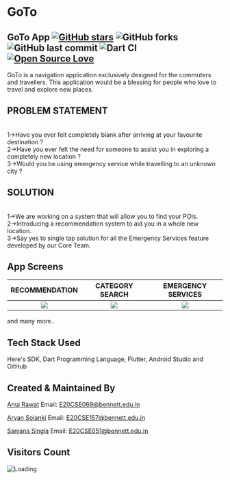 # GoTo


## GoTo App [![GitHub stars](https://img.shields.io/github/stars/AkshatRastogi-1nC0re/InnoAppChallenge?style=social)](https://github.com/login?return_to=%2FAkshatRastogi-1nC0re%InnoAppChallenge) ![GitHub forks](https://img.shields.io/github/forks/AkshatRastogi-1nC0re/InnoAppChallenge?style=social) ![GitHub last commit](https://img.shields.io/github/last-commit/AkshatRastogi-1nC0re/InnoAppChallenge) ![Dart CI](https://github.com/TheAlphamerc/flutter_ecommerce_app/workflows/Dart%20CI/badge.svg) [![Open Source Love](https://badges.frapsoft.com/os/v2/open-source.svg?v=103)](https://github.com//AkshatRastogi-1nC0re/InnoAppChallenge) 

GoTo is a navigation application exclusively designed for the commuters and travellers. This application would be a blessing for people who love to travel and explore new places.


## PROBLEM STATEMENT
<br />1->Have you ever felt completely blank after arriving at your favourite destination ?
<br />2->Have you ever felt the need for someone to assist you in exploring a completely new location ?
<br />3->Would you be using emergency service while travelling to an unknown city ?


## SOLUTION
<br />1->We are working on a system that will allow you to find your POIs.
<br />2->Introducing a recommendation system to aid you in a whole new location.
<br />3->Say yes to single tap solution for all the Emergency Services feature developed by our Core Team.



## App Screens

  RECOMMENDATION                |        CATEGORY SEARCH         |       EMERGENCY SERVICES
:-------------------------:|:-------------------------:|:-------------------------:
![](https://firebasestorage.googleapis.com/v0/b/orevhealth-499c9.appspot.com/o/here%203.png?alt=media&token=6112eee6-b5ae-479b-a97d-1abb882569da)|![](https://firebasestorage.googleapis.com/v0/b/orevhealth-499c9.appspot.com/o/here%202.jpeg?alt=media&token=430a74b1-1132-481e-82f9-355f8b396ae5)|![](https://firebasestorage.googleapis.com/v0/b/orevhealth-499c9.appspot.com/o/here%203.png?alt=media&token=6112eee6-b5ae-479b-a97d-1abb882569da)


and many more..

## Tech Stack Used

Here's SDK, Dart Programming Language,
Flutter, Android Studio and GitHub



## Created & Maintained By

[Anuj Rawat](https://github.com/Anuj024)
Email: [E20CSE069@bennett.edu.in](mailto:E20CSE069@bennett.edu.in)

[Aryan Solanki](https://github.com/Aryan-Solanki)
Email: [E20CSE157@bennett.edu.in](mailto:E20CSE157@bennett.edu.in)

[Sanjana Singla](https://github.com/Sanjana60)
Email: [E20CSE051@bennett.edu.in](mailto:E20CSE051@bennett.edu.in)


## Visitors Count

<img align="left" src = "https://profile-counter.glitch.me/InnoAppChallenge/count.svg" alt ="Loading">
